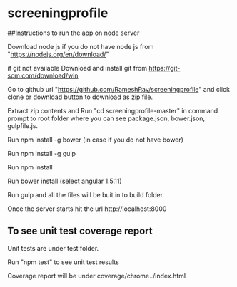 # screeningprofile

##Instructions to run the app on node server

   Download node js if you do not have node js from "https://nodejs.org/en/download/"

   if git not available Download and install git from https://git-scm.com/download/win

   Go to github url "https://github.com/RameshRav/screeningprofile" and click clone or download button to download as zip file.
  
   Extract zip contents and Run "cd screeningprofile-master" in command prompt to root folder where you can see package.json, bower.json, gulpfile.js.

   Run npm install -g bower (in case if you do not have bower)

   Run npm install -g gulp

   Run npm install

   Run bower install (select angular 1.5.11)

   Run gulp and all the files will be buit in to build folder

  Once the server starts hit the url http://localhost:8000


## To see unit test coverage report


Unit tests are under test folder. 

Run "npm test" to see unit test results

Coverage report will be under coverage/chrome../index.html
